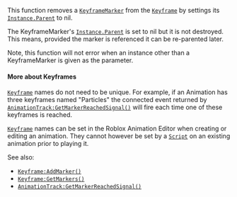 This function removes a [`KeyframeMarker`](https://create.roblox.com/docs/reference/engine/classes/KeyframeMarker) from the [`Keyframe`](https://create.roblox.com/docs/reference/engine/classes/Keyframe)
by settings its [`Instance.Parent`](https://create.roblox.com/docs/reference/engine/classes/Instance#Parent) to nil.

The KeyframeMarker's [`Instance.Parent`](https://create.roblox.com/docs/reference/engine/classes/Instance#Parent) is set to nil but it is not
destroyed. This means, provided the marker is referenced it can be
re-parented later.

Note, this function will not error when an instance other than a
KeyframeMarker is given as the parameter.
#### More about Keyframes

[`Keyframe`](https://create.roblox.com/docs/reference/engine/classes/Keyframe) names do not need to be unique. For example, if an
Animation has three keyframes named "Particles" the connected event
returned by [`AnimationTrack:GetMarkerReachedSignal()`](https://create.roblox.com/docs/reference/engine/classes/AnimationTrack#GetMarkerReachedSignal) will fire each
time one of these keyframes is reached.

[`Keyframe`](https://create.roblox.com/docs/reference/engine/classes/Keyframe) names can be set in the Roblox Animation Editor when
creating or editing an animation. They cannot however be set by a
[`Script`](https://create.roblox.com/docs/reference/engine/classes/Script) on an existing animation prior to playing it.

See also:

- [`Keyframe:AddMarker()`](https://create.roblox.com/docs/reference/engine/classes/Keyframe#AddMarker)
- [`Keyframe:GetMarkers()`](https://create.roblox.com/docs/reference/engine/classes/Keyframe#GetMarkers)
- [`AnimationTrack:GetMarkerReachedSignal()`](https://create.roblox.com/docs/reference/engine/classes/AnimationTrack#GetMarkerReachedSignal)